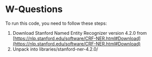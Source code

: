 # W-Questions

To run this code, you need to follow these steps:

1. Download Stanford Named Entity Recognizer version 4.2.0 from [https://nlp.stanford.edu/software/CRF-NER.html#Download](https://nlp.stanford.edu/software/CRF-NER.html#Download)
2. Unpack into libraries/stanford-ner-4.2.0/
